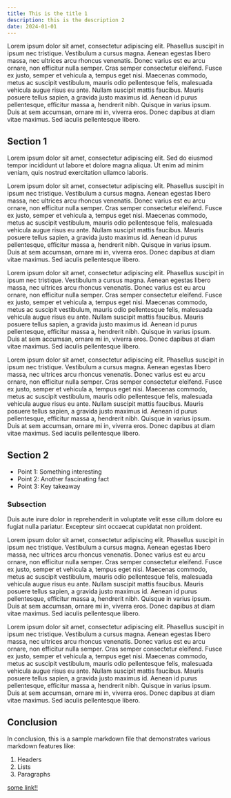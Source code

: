 ```yaml
---
title: This is the title 1
description: this is the description 2
date: 2024-01-01
---
```


Lorem ipsum dolor sit amet, consectetur adipiscing elit. Phasellus suscipit in ipsum nec tristique. Vestibulum a cursus magna. Aenean egestas libero massa, nec ultrices arcu rhoncus venenatis. Donec varius est eu arcu ornare, non efficitur nulla semper. Cras semper consectetur eleifend. Fusce ex justo, semper et vehicula a, tempus eget nisi. Maecenas commodo, metus ac suscipit vestibulum, mauris odio pellentesque felis, malesuada vehicula augue risus eu ante. Nullam suscipit mattis faucibus. Mauris posuere tellus sapien, a gravida justo maximus id. Aenean id purus pellentesque, efficitur massa a, hendrerit nibh. Quisque in varius ipsum. Duis at sem accumsan, ornare mi in, viverra eros. Donec dapibus at diam vitae maximus. Sed iaculis pellentesque libero.

## Section 1

Lorem ipsum dolor sit amet, consectetur adipiscing elit. Sed do eiusmod tempor incididunt ut labore et dolore magna aliqua. Ut enim ad minim veniam, quis nostrud exercitation ullamco laboris.

Lorem ipsum dolor sit amet, consectetur adipiscing elit. Phasellus suscipit in ipsum nec tristique. Vestibulum a cursus magna. Aenean egestas libero massa, nec ultrices arcu rhoncus venenatis. Donec varius est eu arcu ornare, non efficitur nulla semper. Cras semper consectetur eleifend. Fusce ex justo, semper et vehicula a, tempus eget nisi. Maecenas commodo, metus ac suscipit vestibulum, mauris odio pellentesque felis, malesuada vehicula augue risus eu ante. Nullam suscipit mattis faucibus. Mauris posuere tellus sapien, a gravida justo maximus id. Aenean id purus pellentesque, efficitur massa a, hendrerit nibh. Quisque in varius ipsum. Duis at sem accumsan, ornare mi in, viverra eros. Donec dapibus at diam vitae maximus. Sed iaculis pellentesque libero.

Lorem ipsum dolor sit amet, consectetur adipiscing elit. Phasellus suscipit in ipsum nec tristique. Vestibulum a cursus magna. Aenean egestas libero massa, nec ultrices arcu rhoncus venenatis. Donec varius est eu arcu ornare, non efficitur nulla semper. Cras semper consectetur eleifend. Fusce ex justo, semper et vehicula a, tempus eget nisi. Maecenas commodo, metus ac suscipit vestibulum, mauris odio pellentesque felis, malesuada vehicula augue risus eu ante. Nullam suscipit mattis faucibus. Mauris posuere tellus sapien, a gravida justo maximus id. Aenean id purus pellentesque, efficitur massa a, hendrerit nibh. Quisque in varius ipsum. Duis at sem accumsan, ornare mi in, viverra eros. Donec dapibus at diam vitae maximus. Sed iaculis pellentesque libero.

Lorem ipsum dolor sit amet, consectetur adipiscing elit. Phasellus suscipit in ipsum nec tristique. Vestibulum a cursus magna. Aenean egestas libero massa, nec ultrices arcu rhoncus venenatis. Donec varius est eu arcu ornare, non efficitur nulla semper. Cras semper consectetur eleifend. Fusce ex justo, semper et vehicula a, tempus eget nisi. Maecenas commodo, metus ac suscipit vestibulum, mauris odio pellentesque felis, malesuada vehicula augue risus eu ante. Nullam suscipit mattis faucibus. Mauris posuere tellus sapien, a gravida justo maximus id. Aenean id purus pellentesque, efficitur massa a, hendrerit nibh. Quisque in varius ipsum. Duis at sem accumsan, ornare mi in, viverra eros. Donec dapibus at diam vitae maximus. Sed iaculis pellentesque libero.

## Section 2

- Point 1: Something interesting
- Point 2: Another fascinating fact
- Point 3: Key takeaway

### Subsection

Duis aute irure dolor in reprehenderit in voluptate velit esse cillum dolore eu fugiat nulla pariatur. Excepteur sint occaecat cupidatat non proident.

Lorem ipsum dolor sit amet, consectetur adipiscing elit. Phasellus suscipit in ipsum nec tristique. Vestibulum a cursus magna. Aenean egestas libero massa, nec ultrices arcu rhoncus venenatis. Donec varius est eu arcu ornare, non efficitur nulla semper. Cras semper consectetur eleifend. Fusce ex justo, semper et vehicula a, tempus eget nisi. Maecenas commodo, metus ac suscipit vestibulum, mauris odio pellentesque felis, malesuada vehicula augue risus eu ante. Nullam suscipit mattis faucibus. Mauris posuere tellus sapien, a gravida justo maximus id. Aenean id purus pellentesque, efficitur massa a, hendrerit nibh. Quisque in varius ipsum. Duis at sem accumsan, ornare mi in, viverra eros. Donec dapibus at diam vitae maximus. Sed iaculis pellentesque libero.

Lorem ipsum dolor sit amet, consectetur adipiscing elit. Phasellus suscipit in ipsum nec tristique. Vestibulum a cursus magna. Aenean egestas libero massa, nec ultrices arcu rhoncus venenatis. Donec varius est eu arcu ornare, non efficitur nulla semper. Cras semper consectetur eleifend. Fusce ex justo, semper et vehicula a, tempus eget nisi. Maecenas commodo, metus ac suscipit vestibulum, mauris odio pellentesque felis, malesuada vehicula augue risus eu ante. Nullam suscipit mattis faucibus. Mauris posuere tellus sapien, a gravida justo maximus id. Aenean id purus pellentesque, efficitur massa a, hendrerit nibh. Quisque in varius ipsum. Duis at sem accumsan, ornare mi in, viverra eros. Donec dapibus at diam vitae maximus. Sed iaculis pellentesque libero.

## Conclusion

In conclusion, this is a sample markdown file that demonstrates various markdown features like:

1. Headers
2. Lists
3. Paragraphs

[some link!!](https://google.com)
